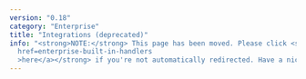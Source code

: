 ```yaml
---
version: "0.18"
category: "Enterprise"
title: "Integrations (deprecated)"
info: "<strong>NOTE:</strong> This page has been moved. Please click <strong><a
  href=enterprise-built-in-handlers
  >here</a></strong> if you're not automatically redirected. Have a nice day!"
---
```


<meta http-equiv="refresh" content="1;url=enterprise-built-in-handlers">

